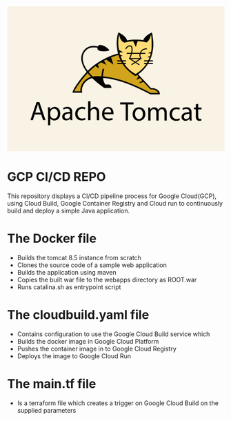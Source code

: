 <img src = "readmeimages/tomcat.jpg" width = 600>

# **GCP CI/CD REPO**

This repository displays a CI/CD pipeline process for Google Cloud(GCP), using Cloud Build, Google Container Registry and Cloud run to continuously build and deploy a simple Java application.

# **The Docker file**
- Builds the tomcat 8.5 instance from scratch
- Clones the source code of a sample web application
- Builds the application using maven
- Copies the built war file to the webapps directory as ROOT.war
- Runs catalina.sh as entrypoint script

# **The cloudbuild.yaml file**
- Contains configuration to use the Google Cloud Build service which
- Builds the docker image in Google Cloud Platform
- Pushes the container image in to Google Cloud Registry
- Deploys the image to Google Cloud Run

# **The main.tf file**
- Is a terraform file which creates a trigger on Google Cloud Build on the supplied parameters
